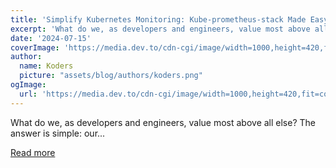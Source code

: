 ```yaml
---
title: 'Simplify Kubernetes Monitoring: Kube-prometheus-stack Made Easy with Glasskube'
excerpt: 'What do we, as developers and engineers, value most above all else? The answer is simple: our...'
date: '2024-07-15'
coverImage: 'https://media.dev.to/cdn-cgi/image/width=1000,height=420,fit=cover,gravity=auto,format=auto/https%3A%2F%2Fdev-to-uploads.s3.amazonaws.com%2Fuploads%2Farticles%2Flvogmxeafpy99ojhy6lj.png'
author:
  name: Koders
  picture: "assets/blog/authors/koders.png"
ogImage:
  url: 'https://media.dev.to/cdn-cgi/image/width=1000,height=420,fit=cover,gravity=auto,format=auto/https%3A%2F%2Fdev-to-uploads.s3.amazonaws.com%2Fuploads%2Farticles%2Flvogmxeafpy99ojhy6lj.png'
---
```


What do we, as developers and engineers, value most above all else? The answer is simple: our...

[Read more](https://dev.to/glasskube/simplify-kubernetes-monitoring-kube-prometheus-stack-made-easy-with-glasskube-54gn)
